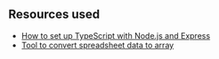 ## Resources used

- [How to set up TypeScript with Node.js and Express](https://blog.logrocket.com/how-to-set-up-node-typescript-express/)
- [Tool to convert spreadsheet data to array](https://www.seabreezecomputers.com/excel2array/)
